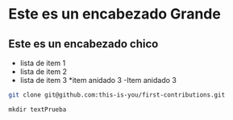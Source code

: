 # Este es un encabezado Grande
## Este es un encabezado chico

* lista de item 1
* lista de item 2
* lista de item 3
    *item anidado 3
    -Item anidado 3


```bash
git clone git@github.com:this-is-you/first-contributions.git
```

```
mkdir textPrueba
```

